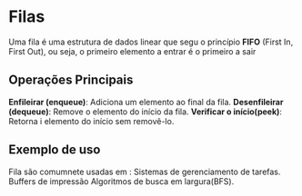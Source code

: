 # Filas 
Uma  fila é uma estrutura de dados linear que segu o princípio
**FIFO** (First In, First Out), ou seja, o primeiro elemento
a  entrar é o primeiro a sair

## Operações Principais
**Enfileirar (enqueue)**: Adiciona um elemento ao final da fila.
**Desenfileirar (dequeue)**: Remove o elemento do início da fila.
**Verificar o início(peek)**: Retorna i elemento do início sem removê-lo.

## Exemplo  de uso 
Fila são comumnete usadas em :
Sistemas de gerenciamento de tarefas.
Buffers de impressão 
Algoritmos de busca em largura(BFS).
